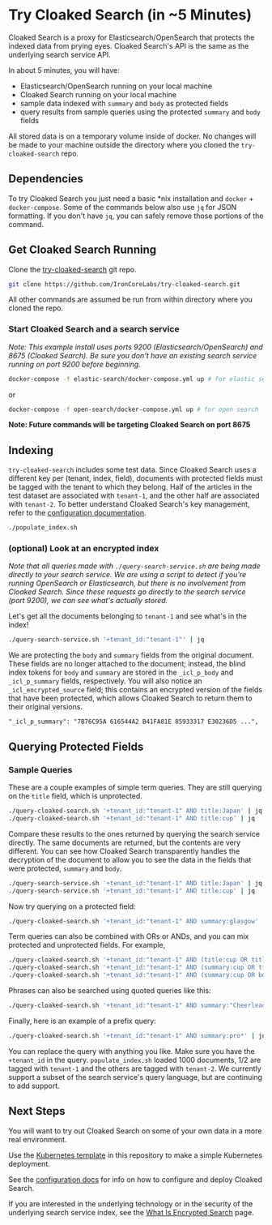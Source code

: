 # Try Cloaked Search (in ~5 Minutes)

Cloaked Search is a proxy for Elasticsearch/OpenSearch that protects the indexed data from prying eyes. Cloaked Search's API is the same as the underlying search service API.

In about 5 minutes, you will have:

- Elasticsearch/OpenSearch running on your local machine
- Cloaked Search running on your local machine
- sample data indexed with `summary` and `body` as protected fields
- query results from sample queries using the protected `summary` and `body` fields

All stored data is on a temporary volume inside of docker. No changes will be made to your machine outside the directory where you cloned the `try-cloaked-search` repo.

## Dependencies

To try Cloaked Search you just need a basic \*nix installation and `docker` + `docker-compose`. Some of the commands below also use `jq` for JSON formatting. If you don't have `jq`, you can safely remove those portions of the command.

## Get Cloaked Search Running

Clone the [try-cloaked-search](https://github.com/IronCoreLabs/try-cloaked-search) git repo.

```bash
git clone https://github.com/IronCoreLabs/try-cloaked-search.git
```

All other commands are assumed be run from within directory where you cloned the repo.

### Start Cloaked Search and a search service

_Note: This example install uses ports 9200 (Elasticsearch/OpenSearch) and 8675 (Cloaked Search). Be sure you don't have an existing search service running on port 9200 before beginning._

```bash
docker-compose -f elastic-search/docker-compose.yml up # for elastic search
```

or

```bash
docker-compose -f open-search/docker-compose.yml up # for open search
```

**Note: Future commands will be targeting Cloaked Search on port 8675**

## Indexing

`try-cloaked-search` includes some test data. Since Cloaked Search uses a different key per (tenant, index, field),
documents with protected fields must be tagged with the tenant to which they belong.
Half of the articles in the test dataset are associated with `tenant-1`, and the other half are associated with `tenant-2`.
To better understand Cloaked Search's key management, refer to the [configuration documentation](https://ironcorelabs.com/docs/saas-shield/cloaked-search/configuration).

```bash
./populate_index.sh
```

### (optional) Look at an encrypted index

_Note that all queries made with `./query-search-service.sh` are being made directly to your search service. We are using a script to detect if you're running OpenSearch or Elasticsearch, but there is no involvement from Cloaked Search. Since these requests go directly to the search service (port 9200), we can see what's actually stored._

Let's get all the documents belonging to `tenant-1` and see what's in the index!

```bash
./query-search-service.sh '+tenant_id:"tenant-1"' | jq
```

We are protecting the `body` and `summary` fields from the original document. These fields are no longer attached to the document;
instead, the blind index tokens for `body` and `summary` are stored in the `_icl_p_body` and `_icl_p_summary` fields, respectively.
You will also notice an `_icl_encrypted_source` field; this contains an encrypted version of the fields that have been protected, which allows Cloaked Search
to return them to their original versions.

```
"_icl_p_summary": "7B76C95A 616544A2 B41FA81E 85933317 E30236D5 ...",
```

## Querying Protected Fields

### Sample Queries

These are a couple examples of simple term queries. They are still querying on the `title` field, which is unprotected.

```bash
./query-cloaked-search.sh '+tenant_id:"tenant-1" AND title:Japan' | jq
./query-cloaked-search.sh '+tenant_id:"tenant-1" AND title:cup' | jq
```

Compare these results to the ones returned by querying the search service directly. The same documents are returned, but the contents are very different.
You can see how Cloaked Search transparently handles the decryption of the document to allow you to see the data in the fields that were protected, `summary` and `body`.

```bash
./query-search-service.sh '+tenant_id:"tenant-1" AND title:Japan' | jq
./query-search-service.sh '+tenant_id:"tenant-1" AND title:cup' | jq
```

Now try querying on a protected field:

```bash
./query-cloaked-search.sh '+tenant_id:"tenant-1" AND summary:glasgow' | jq
```

Term queries can also be combined with ORs or ANDs, and you can mix protected and unprotected fields. For example,

```bash
./query-cloaked-search.sh '+tenant_id:"tenant-1" AND (title:cup OR title:Japan)' | jq
./query-cloaked-search.sh '+tenant_id:"tenant-1" AND (summary:cup OR title:Japan)' | jq
./query-cloaked-search.sh '+tenant_id:"tenant-1" AND (summary:cup OR body:Japan)' | jq
```

Phrases can also be searched using quoted queries like this:

```bash
./query-cloaked-search.sh '+tenant_id:"tenant-1" AND summary:"Cheerleading in Japan"' | jq
```

Finally, here is an example of a prefix query:

```bash
./query-cloaked-search.sh '+tenant_id:"tenant-1" AND summary:pro*' | jq
```

You can replace the query with anything you like. Make sure you have the `+tenant_id` in the query. `populate_index.sh` loaded 1000 documents, 1/2 are tagged with `tenant-1` and the others are tagged with `tenant-2`.
We currently support a subset of the search service's query language, but are continuing to add support.

## Next Steps

You will want to try out Cloaked Search on some of your own data in a more real environment.

Use the [Kubernetes template](kubernetes) in this repository to make a simple Kubernetes deployment.

See the [configuration docs](https://ironcorelabs.com/docs/saas-shield/cloaked-search/configuration/) for info on how to configure and deploy Cloaked Search.

If you are interested in the underlying technology or in the security of the underlying search service index, see the [What Is Encrypted Search](https://ironcorelabs.com/docs/saas-shield/cloaked-search/what-is-encrypted-search/) page.
